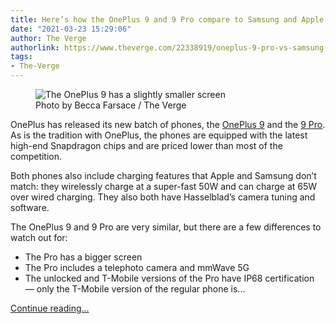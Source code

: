 ```yaml
---
title: Here’s how the OnePlus 9 and 9 Pro compare to Samsung and Apple’s flagships
date: "2021-03-23 15:29:06"
author: The Verge
authorlink: https://www.theverge.com/22338919/oneplus-9-pro-vs-samsung-iphone-comparison-features-price
tags:
- The-Verge
---
```

<figure>
      <img alt="The OnePlus 9 has a slightly smaller screen" src="https://cdn.vox-cdn.com/thumbor/YKDulDnquWhD6th6oQGvjqSrOwY=/0x0:2040x1360/1310x873/cdn.vox-cdn.com/uploads/chorus_image/image/69012037/bfarsace_4481_20210317_0077_Edit.0.jpg" />
        <figcaption>Photo by Becca Farsace / The Verge</figcaption>
    </figure>

  <p id="Z2apGE">OnePlus has released its new batch of phones, the <a href="https://www.theverge.com/22338398/oneplus-9-review-specs-price-camera-screen">OnePlus 9</a> and the <a href="https://www.theverge.com/22344840/oneplus-9-pro-review-price-camera-screen-specs">9 Pro</a>. As is the tradition with OnePlus, the phones are equipped with the latest high-end Snapdragon chips and are priced lower than most of the competition.</p>
<p id="dCTwOi">Both phones also include charging features that Apple and Samsung don’t match: they wirelessly charge at a super-fast 50W and can charge at 65W over wired charging. They also both have Hasselblad’s camera tuning and software.</p>
<p id="xL56px">The OnePlus 9 and 9 Pro are very similar, but there are a few differences to watch out for:</p>
<ul>
<li id="wplcfE">The Pro has a bigger screen</li>
<li id="qFZmMi">The Pro includes a telephoto camera and mmWave 5G</li>
<li id="Xo4nmt">The unlocked and T-Mobile versions of the Pro have IP68 certification — only the T-Mobile version of the regular phone is...</li>
</ul>
  <p>
    <a href="https://www.theverge.com/22338919/oneplus-9-pro-vs-samsung-iphone-comparison-features-price">Continue reading&hellip;</a>
  </p>